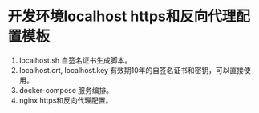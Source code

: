 # 开发环境localhost https和反向代理配置模板


1. localhost.sh 自签名证书生成脚本。
2. localhost.crt, localhost.key 有效期10年的自签名证书和密钥，可以直接使用。
3. docker-compose 服务编排。
4. nginx https和反向代理配置。
